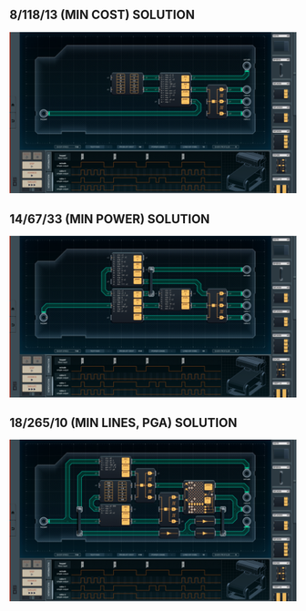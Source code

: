 8/118/13 (MIN COST) SOLUTION
----------------------------

![screenshot0](https://github.com/shiawasenahikari/Shenzhen-IO-Solutions/blob/master/025-meat-based-printer/screenshot0.png)

14/67/33 (MIN POWER) SOLUTION
-----------------------------

![screenshot1](https://github.com/shiawasenahikari/Shenzhen-IO-Solutions/blob/master/025-meat-based-printer/screenshot1.png)

18/265/10 (MIN LINES, PGA) SOLUTION
-----------------------------------
![screenshot1](https://github.com/shiawasenahikari/Shenzhen-IO-Solutions/blob/master/025-meat-based-printer/screenshot2.png)
